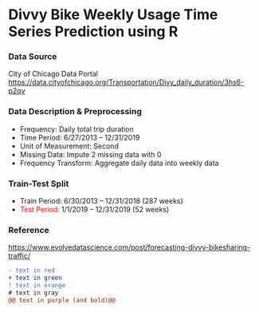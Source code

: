 # Divvy Bike Weekly Usage Time Series Prediction using R

### Data Source
City of Chicago Data Portal
https://data.cityofchicago.org/Transportation/Divy_daily_duration/3hs6-p2qv

### Data Description & Preprocessing
* Frequency: Daily total trip duration 
* Time Period: 6/27/2013 – 12/31/2019
* Unit of Measurement: Second
* Missing Data: Impute 2 missing data with 0
* Frequency Transform: Aggregate daily data into weekly data

### Train-Test Split
* Train Period: 6/30/2013 – 12/31/2018 (287 weeks)
* <span style="color:red;">Test Period:</span> 1/1/2019 – 12/31/2019 (52 weeks)


### Reference
https://www.evolvedatascience.com/post/forecasting-divvy-bikesharing-traffic/


```diff
- text in red
+ text in green
! text in orange
# text in gray
@@ text in purple (and bold)@@
```
